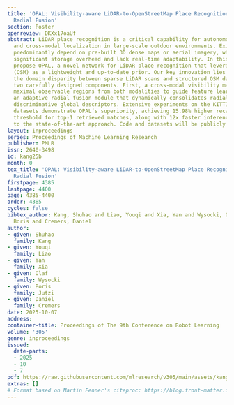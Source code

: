 ```yaml
---
title: 'OPAL: Visibility-aware LiDAR-to-OpenStreetMap Place Recognition via Adaptive
  Radial Fusion'
section: Poster
openreview: DKXx17oaUf
abstract: LiDAR place recognition is a critical capability for autonomous navigation
  and cross-modal localization in large-scale outdoor environments. Existing approaches
  predominantly depend on pre-built 3D dense maps or aerial imagery, which impose
  significant storage overhead and lack real-time adaptability. In this paper, we
  propose OPAL, a novel network for LiDAR place recognition that leverages OpenStreetMap
  (OSM) as a lightweight and up-to-date prior. Our key innovation lies in bridging
  the domain disparity between sparse LiDAR scans and structured OSM data through
  two carefully designed components. First, a cross-modal visibility mask that identifies
  maximal observable regions from both modalities to guide feature learning. Second,
  an adaptive radial fusion module that dynamically consolidates radial features into
  discriminative global descriptors. Extensive experiments on the KITTI and KITTI-360
  datasets demonstrate OPAL’s superiority, achieving 15.98% higher recall at  @1m
  threshold for top-1 retrieved matches, along with 12x faster inference speed compared
  to the state-of-the-art approach. Code and datasets will be publicly available.
layout: inproceedings
series: Proceedings of Machine Learning Research
publisher: PMLR
issn: 2640-3498
id: kang25b
month: 0
tex_title: 'OPAL: Visibility-aware LiDAR-to-OpenStreetMap Place Recognition via Adaptive
  Radial Fusion'
firstpage: 4385
lastpage: 4400
page: 4385-4400
order: 4385
cycles: false
bibtex_author: Kang, Shuhao and Liao, Youqi and Xia, Yan and Wysocki, Olaf and Jutzi,
  Boris and Cremers, Daniel
author:
- given: Shuhao
  family: Kang
- given: Youqi
  family: Liao
- given: Yan
  family: Xia
- given: Olaf
  family: Wysocki
- given: Boris
  family: Jutzi
- given: Daniel
  family: Cremers
date: 2025-10-07
address:
container-title: Proceedings of The 9th Conference on Robot Learning
volume: '305'
genre: inproceedings
issued:
  date-parts:
  - 2025
  - 10
  - 7
pdf: https://raw.githubusercontent.com/mlresearch/v305/main/assets/kang25b/kang25b.pdf
extras: []
# Format based on Martin Fenner's citeproc: https://blog.front-matter.io/posts/citeproc-yaml-for-bibliographies/
---
```

